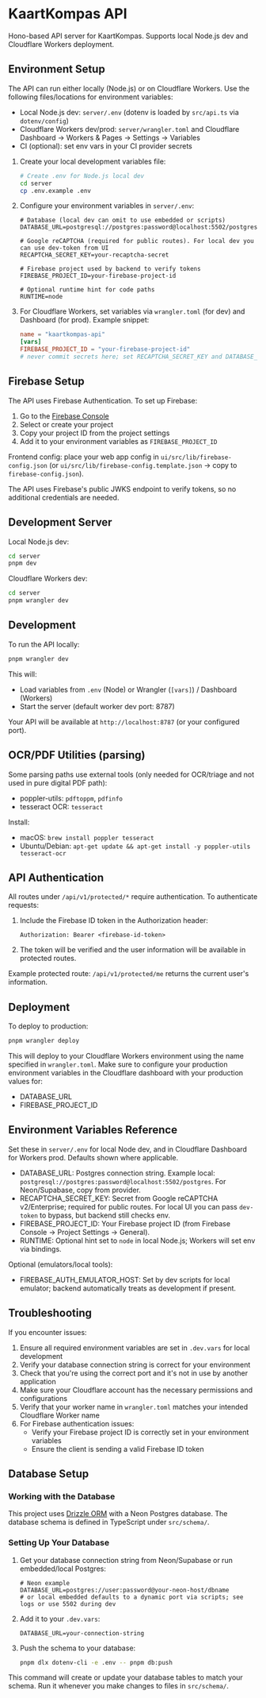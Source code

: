 # KaartKompas API

Hono-based API server for KaartKompas. Supports local Node.js dev and Cloudflare Workers deployment.

## Environment Setup

The API can run either locally (Node.js) or on Cloudflare Workers. Use the following files/locations for environment variables:

- Local Node.js dev: `server/.env` (dotenv is loaded by `src/api.ts` via `dotenv/config`)
- Cloudflare Workers dev/prod: `server/wrangler.toml` and Cloudflare Dashboard → Workers & Pages → Settings → Variables
- CI (optional): set env vars in your CI provider secrets

1. Create your local development variables file:
   ```bash
   # Create .env for Node.js local dev
   cd server
   cp .env.example .env
   ```

2. Configure your environment variables in `server/.env`:
   ```env
   # Database (local dev can omit to use embedded or scripts)
   DATABASE_URL=postgresql://postgres:password@localhost:5502/postgres

   # Google reCAPTCHA (required for public routes). For local dev you can use dev-token from UI
   RECAPTCHA_SECRET_KEY=your-recaptcha-secret

   # Firebase project used by backend to verify tokens
   FIREBASE_PROJECT_ID=your-firebase-project-id

   # Optional runtime hint for code paths
   RUNTIME=node
   ```

3. For Cloudflare Workers, set variables via `wrangler.toml` (for dev) and Dashboard (for prod). Example snippet:
   ```toml
   name = "kaartkompas-api"
   [vars]
   FIREBASE_PROJECT_ID = "your-firebase-project-id"
   # never commit secrets here; set RECAPTCHA_SECRET_KEY and DATABASE_URL in Dashboard secrets
   ```

## Firebase Setup

The API uses Firebase Authentication. To set up Firebase:

1. Go to the [Firebase Console](https://console.firebase.google.com)
2. Select or create your project
3. Copy your project ID from the project settings
4. Add it to your environment variables as `FIREBASE_PROJECT_ID`

Frontend config: place your web app config in `ui/src/lib/firebase-config.json` (or `ui/src/lib/firebase-config.template.json` → copy to `firebase-config.json`).

The API uses Firebase's public JWKS endpoint to verify tokens, so no additional credentials are needed.

## Development Server

Local Node.js dev:

```bash
cd server
pnpm dev
```

Cloudflare Workers dev:

```bash
cd server
pnpm wrangler dev
```

## Development

To run the API locally:
```bash
pnpm wrangler dev
```

This will:
- Load variables from `.env` (Node) or Wrangler (`[vars]`) / Dashboard (Workers)
- Start the server (default worker dev port: 8787)

Your API will be available at `http://localhost:8787` (or your configured port).

## OCR/PDF Utilities (parsing)

Some parsing paths use external tools (only needed for OCR/triage and not used in pure digital PDF path):

- poppler-utils: `pdftoppm`, `pdfinfo`
- tesseract OCR: `tesseract`

Install:

- macOS: `brew install poppler tesseract`
- Ubuntu/Debian: `apt-get update && apt-get install -y poppler-utils tesseract-ocr`

## API Authentication

All routes under `/api/v1/protected/*` require authentication. To authenticate requests:

1. Include the Firebase ID token in the Authorization header:
   ```
   Authorization: Bearer <firebase-id-token>
   ```

2. The token will be verified and the user information will be available in protected routes.

Example protected route: `/api/v1/protected/me` returns the current user's information.

## Deployment

To deploy to production:
```bash
pnpm wrangler deploy
```

This will deploy to your Cloudflare Workers environment using the name specified in `wrangler.toml`. Make sure to configure your production environment variables in the Cloudflare dashboard with your production values for:
- DATABASE_URL
- FIREBASE_PROJECT_ID

## Environment Variables Reference

Set these in `server/.env` for local Node dev, and in Cloudflare Dashboard for Workers prod. Defaults shown where applicable.

- DATABASE_URL: Postgres connection string. Example local: `postgresql://postgres:password@localhost:5502/postgres`. For Neon/Supabase, copy from provider.
- RECAPTCHA_SECRET_KEY: Secret from Google reCAPTCHA v2/Enterprise; required for public routes. For local UI you can pass `dev-token` to bypass, but backend still checks env.
- FIREBASE_PROJECT_ID: Your Firebase project ID (from Firebase Console → Project Settings → General).
- RUNTIME: Optional hint set to `node` in local Node.js; Workers will set env via bindings.

Optional (emulators/local tools):
- FIREBASE_AUTH_EMULATOR_HOST: Set by dev scripts for local emulator; backend automatically treats as development if present.

## Troubleshooting

If you encounter issues:

1. Ensure all required environment variables are set in `.dev.vars` for local development
2. Verify your database connection string is correct for your environment
3. Check that you're using the correct port and it's not in use by another application
4. Make sure your Cloudflare account has the necessary permissions and configurations
5. Verify that your worker name in `wrangler.toml` matches your intended Cloudflare Worker name
6. For Firebase authentication issues:
   - Verify your Firebase project ID is correctly set in your environment variables
   - Ensure the client is sending a valid Firebase ID token 

## Database Setup

### Working with the Database

This project uses [Drizzle ORM](https://orm.drizzle.team) with a Neon Postgres database. The database schema is defined in TypeScript under `src/schema/`.

### Setting Up Your Database

1. Get your database connection string from Neon/Supabase or run embedded/local Postgres:
   ```
   # Neon example
   DATABASE_URL=postgres://user:password@your-neon-host/dbname
   # or local embedded defaults to a dynamic port via scripts; see logs or use 5502 during dev
   ```

2. Add it to your `.dev.vars`:
   ```
   DATABASE_URL=your-connection-string
   ```

3. Push the schema to your database:
   ```bash
   pnpm dlx dotenv-cli -e .env -- pnpm db:push
   ```

This command will create or update your database tables to match your schema. Run it whenever you make changes to files in `src/schema/`.